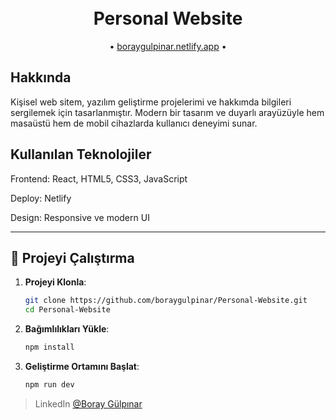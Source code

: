 
<h1 align="center">
  <br>
  Personal Website
  <br>
</h1>

<p align="center">
  • <a href="boraygulpinar.netlify.app">boraygulpinar.netlify.app</a> •
</p>


## Hakkında

Kişisel web sitem, yazılım geliştirme projelerimi ve hakkımda bilgileri sergilemek için tasarlanmıştır. Modern bir tasarım ve duyarlı arayüzüyle hem masaüstü hem de mobil cihazlarda kullanıcı deneyimi sunar.


## Kullanılan Teknolojiler

Frontend: React, HTML5, CSS3, JavaScript

Deploy: Netlify

Design: Responsive ve modern UI

---


## 🚀 Projeyi Çalıştırma

1. **Projeyi Klonla**:

   ```bash
   git clone https://github.com/boraygulpinar/Personal-Website.git
   cd Personal-Website

2. **Bağımlılıkları Yükle**:

   ```bash
   npm install

3. **Geliştirme Ortamını Başlat**:

   ```bash
   npm run dev

> LinkedIn [@Boray Gülpınar](https://www.linkedin.com/in/boray-gulpinar/)

